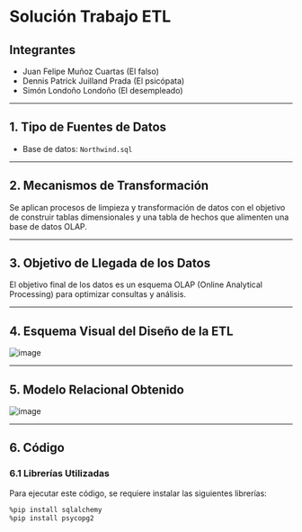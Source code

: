# **Solución Trabajo ETL**

## **Integrantes**
- Juan Felipe Muñoz Cuartas (El falso)
- Dennis Patrick Juilland Prada (El psicópata)
- Simón Londoño Londoño (El desempleado)

---

## **1. Tipo de Fuentes de Datos**
- Base de datos: `Northwind.sql`

---

## **2. Mecanismos de Transformación**
Se aplican procesos de limpieza y transformación de datos con el objetivo de construir tablas dimensionales y una tabla de hechos que alimenten una base de datos OLAP.

---

## **3. Objetivo de Llegada de los Datos**
El objetivo final de los datos es un esquema OLAP (Online Analytical Processing) para optimizar consultas y análisis.

---

## **4. Esquema Visual del Diseño de la ETL**

![image](https://github.com/user-attachments/assets/c21221d1-a75d-44f2-a50e-1f5a7a4bbc8a)

---

## **5. Modelo Relacional Obtenido**

![image](https://github.com/user-attachments/assets/6d9aedc3-60cd-4176-93da-cad3f70b3d01)


---

## **6. Código**

### **6.1 Librerías Utilizadas**
Para ejecutar este código, se requiere instalar las siguientes librerías:
```bash
%pip install sqlalchemy
%pip install psycopg2
